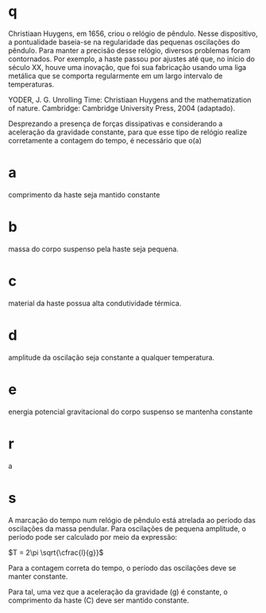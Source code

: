 # q
Christiaan Huygens, em 1656, criou o relógio de pêndulo. Nesse dispositivo, a pontualidade baseia-se na regularidade das pequenas oscilações do pêndulo. Para manter a precisão desse relógio, diversos problemas foram contornados. Por exemplo, a haste passou por ajustes até que, no início do século XX, houve uma inovação, que foi sua fabricação usando uma liga metálica que se comporta regularmente em um largo intervalo de temperaturas.

YODER, J. G. Unrolling Time: Christiaan Huygens and the mathematization of nature. Cambridge: Cambridge University Press, 2004 (adaptado).

Desprezando a presença de forças dissipativas e considerando a aceleração da gravidade constante, para que esse tipo de relógio realize corretamente a contagem do tempo, é necessário que o(a)

# a
comprimento da haste seja mantido constante

# b
massa do corpo suspenso pela haste seja pequena.

# c
material da haste possua alta condutividade térmica.

# d
amplitude da oscilação seja constante a qualquer temperatura.

# e
energia potencial gravitacional do corpo suspenso se mantenha constante

# r
a

# s
A marcação do tempo num relógio de pêndulo está atrelada ao período das oscilações da massa pendular. Para oscilações de pequena amplitude, o período pode ser calculado por meio da expressão:

$T = 2\pi \sqrt{\cfrac{l}{g}}$

Para a contagem correta do tempo, o período das oscilações deve se manter constante.

Para tal, uma vez que a aceleração da gravidade (g) é constante, o comprimento da haste (C) deve ser mantido constante.
